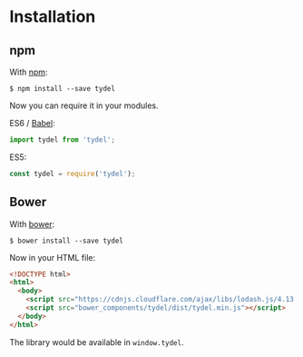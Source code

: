 # Installation

## npm

With [npm](https://npmjs.com):

```
$ npm install --save tydel
```

Now you can require it in your modules.

ES6 / [Babel](https://babeljs.io):

```js
import tydel from 'tydel';
```

ES5:

```js
const tydel = require('tydel');
```

## Bower

With [bower](http://bower.io):

```
$ bower install --save tydel
```

Now in your HTML file:

```html
<!DOCTYPE html>
<html>
  <body>
    <script src="https://cdnjs.cloudflare.com/ajax/libs/lodash.js/4.13.1/lodash.min.js"></script>
    <script src="bower_components/tydel/dist/tydel.min.js"></script>
  </body>
</html>
```

The library would be available in `window.tydel`.
